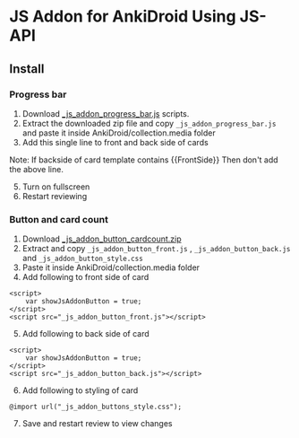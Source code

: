 # JS Addon for AnkiDroid Using JS-API

## Install
### Progress bar
1. Download [_js_addon_progress_bar.js](https://gist.github.com/infinyte7/988a29634bbf661df87f3592d750558e/archive/874548bbb90edbcf4da01d991444c8d80ad27ec2.zip) scripts.
2. Extract the downloaded zip file and copy ```_js_addon_progress_bar.js``` and paste it inside AnkiDroid/collection.media folder
4. Add this single line to front and back side of cards
<script src="_js_addon_progress_bar.js"></script>
Note: If backside of card template contains
{{FrontSide}}
Then don't add the above line.
<script src="_js_addon_progress_bar.js"></script>
5. Turn on fullscreen
6. Restart reviewing

### Button and card count
1. Download [_js_addon_button_cardcount.zip](https://github.com/infinyte7/Anki-Custom-Card-Layout/releases/download/v1.0/_js_addon_button_cardcount.zip)
2. Extract and copy ```_js_addon_button_front.js``` , ```_js_addon_button_back.js``` and ```_js_addon_button_style.css``` 
3. Paste it inside AnkiDroid/collection.media folder
4. Add following to front side of card
```
<script>
    var showJsAddonButton = true;
</script>
<script src="_js_addon_button_front.js"></script>
```
5. Add following to back side of card
```
<script>
    var showJsAddonButton = true;
</script>
<script src="_js_addon_button_back.js"></script>
```
6. Add following to styling of card
```
@import url("_js_addon_buttons_style.css");
```
7. Save and restart review to view changes